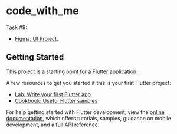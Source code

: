 # code_with_me

Task #9:

- [Figma: UI Project](https://www.figma.com/file/uUlYjfW2hJ6yjqSORZO6wR/Code-With-Me?type=design&node-id=0-1&mode=design&t=VVZO0rNUFlYUZ8qy-0).

## Getting Started

This project is a starting point for a Flutter application.

A few resources to get you started if this is your first Flutter project:

- [Lab: Write your first Flutter app](https://docs.flutter.dev/get-started/codelab)
- [Cookbook: Useful Flutter samples](https://docs.flutter.dev/cookbook)

For help getting started with Flutter development, view the
[online documentation](https://docs.flutter.dev/), which offers tutorials,
samples, guidance on mobile development, and a full API reference.
